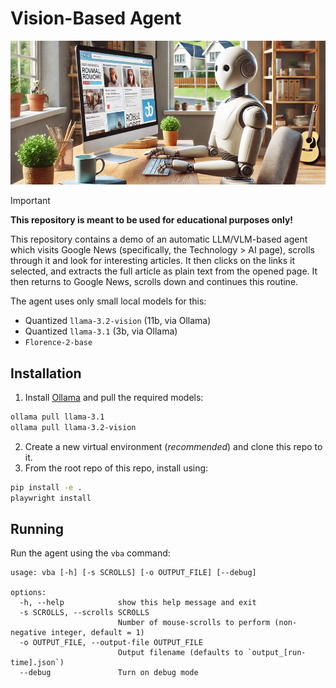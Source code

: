 # Vision-Based Agent

![robot](robot.png)

> [!IMPORTANT]  
> **This repository is meant to be used for educational purposes only!**

This repository contains a demo of an automatic LLM/VLM-based agent which visits Google News (specifically, the Technology > AI page),
scrolls through it and look for interesting articles. It then clicks on the links it selected, and extracts the full article as plain text from
the opened page. It then returns to Google News, scrolls down and continues this routine.

The agent uses only small local models for this:
* Quantized `llama-3.2-vision` (11b, via Ollama)
* Quantized `llama-3.1` (3b, via Ollama)
* `Florence-2-base`


## Installation
1. Install [Ollama](https://ollama.com/) and pull the required models:
```bash
ollama pull llama-3.1
ollama pull llama-3.2-vision
```
2. Create a new virtual environment (_recommended_) and clone this repo to it.
3. From the root repo of this repo, install using:
```bash
pip install -e .
playwright install
```

## Running
Run the agent using the `vba` command:
```
usage: vba [-h] [-s SCROLLS] [-o OUTPUT_FILE] [--debug]

options:
  -h, --help            show this help message and exit
  -s SCROLLS, --scrolls SCROLLS
                        Number of mouse-scrolls to perform (non-negative integer, default = 1)
  -o OUTPUT_FILE, --output-file OUTPUT_FILE
                        Output filename (defaults to `output_[run-time].json`)
  --debug               Turn on debug mode
```

